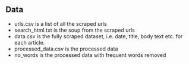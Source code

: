 ## Data

- urls.csv is a list of all the scraped urls
- search_html.txt is the soup from the scraped urls
- data.csv is the fully scraped dataset, i.e. date, title, body text etc. for each article.
- processed_data.csv is the processed data
- no_words is the processed data with frequent words removed
